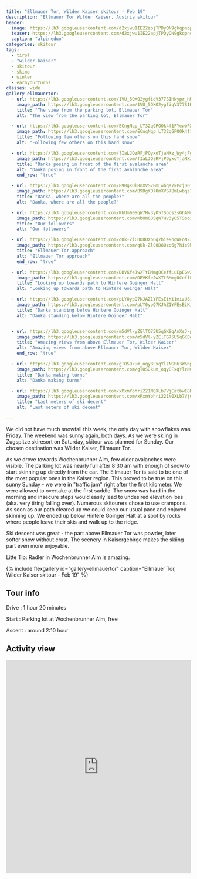 ```yaml
---
title: "Ellmauer Tor, Wilder Kaiser skitour - Feb 19"
description: "Ellmauer Tor Wilder Kaiser, Austria skitour"
header:
  image: https://lh3.googleusercontent.com/d2xjwu1IE22apjTPDyQN9gkqpnopXtsPx-nmodPNhDX4D4MOsI6K2Ch4eFtSzs3jDuhpuUFf8Fh7OU0MGPcMFbrgQtLRGTGEE3OE8oU7qbJVA-teYaPxraLSFbzkgjSl-f5QKSxCFf_xLyNslqLzQR8R0jCFJJyAjUz3S31rAPSPDVwzQv3UX7ZTN8a9nV8DhLn4t-8Rc_g0hGVdn7WSUEBw0zL70UKNvuH2HgH4kmj-m5N5HHQbJrV7h-Fp1dJpQ9CdCpOWC0pMR57YTPvRJR15HvCyOCWz9SOLGa48AjECeB5gpj1aQeOuSY27c1cWIxCFE7aactO9rdV_J6AJKo4tHekw2qzHqoCPnydgsqoSnT9K3xhNl1JdoOzj4qDBXXJ6ZberW3ue45G8BDzIXgfhQeXfjqEqCWEe_mFOw_R8KgfdkJR10yo4EKAvPKGNUY8cdVg7aeRvhGa_ts6M0_Rl6qJQe7nwoEVqIuvBqpbsy2FmB2l0bY3hl3S1npjr6jRu-pZID46RBP0IJCEL8IP5CAtSjNnoiw-76j5VqryFfHYExX6DWAynzmm3MxuArvswaNvZxsNpxMSaJ6oPkEHtR7DI0YSiQK4DuPJgZ-_OOl15URikVR7B5qZHNWpSHDhdB96FN1Pbnu9wZoUwzAJpq0mXUyLZDfiiHrPScTG3B9x7vzZsnVO0DKIq3UEq7snutAZjgTrXpxgmtBuHozFt6g=w2016-h1512-no
  teaser: https://lh3.googleusercontent.com/d2xjwu1IE22apjTPDyQN9gkqpnopXtsPx-nmodPNhDX4D4MOsI6K2Ch4eFtSzs3jDuhpuUFf8Fh7OU0MGPcMFbrgQtLRGTGEE3OE8oU7qbJVA-teYaPxraLSFbzkgjSl-f5QKSxCFf_xLyNslqLzQR8R0jCFJJyAjUz3S31rAPSPDVwzQv3UX7ZTN8a9nV8DhLn4t-8Rc_g0hGVdn7WSUEBw0zL70UKNvuH2HgH4kmj-m5N5HHQbJrV7h-Fp1dJpQ9CdCpOWC0pMR57YTPvRJR15HvCyOCWz9SOLGa48AjECeB5gpj1aQeOuSY27c1cWIxCFE7aactO9rdV_J6AJKo4tHekw2qzHqoCPnydgsqoSnT9K3xhNl1JdoOzj4qDBXXJ6ZberW3ue45G8BDzIXgfhQeXfjqEqCWEe_mFOw_R8KgfdkJR10yo4EKAvPKGNUY8cdVg7aeRvhGa_ts6M0_Rl6qJQe7nwoEVqIuvBqpbsy2FmB2l0bY3hl3S1npjr6jRu-pZID46RBP0IJCEL8IP5CAtSjNnoiw-76j5VqryFfHYExX6DWAynzmm3MxuArvswaNvZxsNpxMSaJ6oPkEHtR7DI0YSiQK4DuPJgZ-_OOl15URikVR7B5qZHNWpSHDhdB96FN1Pbnu9wZoUwzAJpq0mXUyLZDfiiHrPScTG3B9x7vzZsnVO0DKIq3UEq7snutAZjgTrXpxgmtBuHozFt6g=w800-h300-no
  caption: "alpineduo"
categories: skitour
tags:
  - tirol
  - "wilder kaiser"
  - skitour
  - skimo
  - winter
  - earnyourturns
classes: wide
gallery-ellmauertor:
  - url: https://lh3.googleusercontent.com/1VU_5QXO2ygfiqV377SIHNypr_HRBhN2blbk60sUGP01mNcI-nTcbNfRKr23po73iJAobWDLesdhwn0rish8xA1iYMMKBK3ScRuBbb90-3RxEbgyYQ6kfku6GsQJFT6utv7pyAo7sDI0fm1x-cndCC2xxv2Bw_BMb4T94O7qZm0RVxuqKYjDuLBwb1Jg8P9O_whF24f0wUFlW0e9-LEwBbzkoWqmzuJSRgMdqeAIb6aaPqkh3YupcwfGDc2C12ggJrXGZ_1W3DxqzZ38oo9fY59h3rwr6DShoXenCqqS4WVd60K5pbUf3vD_X1uw2MMBXY2QzDan5g-ZJ96kRISkwuLYxBy8_bpUAAzg2_CSow690OWjK2VdRhqrY1de9MZ5IZVwKpz3u_aS_g1J-6gRl32krq9qrALSeIEWeXCMwVLmgaPrq-kz05jNd_2H1IT5C2pguQ7uAwOe-kxgJMTUI__wSkwt760X0MmFanrDOP7QtjNdXiWqvDmDMJ3c0FTJZ6EZrNEwIPS0KKBHhbRs2ss8wwnyCH1fVRrTtoNUWPr1noxgbJzOjrZbZk0pCoNFnSOOlV0uv9sOqX_s2wpQxi5mn3o4i7jMkpMy--hf1D06-W0913Cldgq9f6dO4IQezh2TB5N0dQahYoosHN8ngvTWfy1Yp0Z7_ZosBxoGFYHq40Xrr_FaNPkx2uA9UEFNQV6br61ipPIOvXHPgfjZWSM6uA=w1156-h1540-no
    image_path: https://lh3.googleusercontent.com/1VU_5QXO2ygfiqV377SIHNypr_HRBhN2blbk60sUGP01mNcI-nTcbNfRKr23po73iJAobWDLesdhwn0rish8xA1iYMMKBK3ScRuBbb90-3RxEbgyYQ6kfku6GsQJFT6utv7pyAo7sDI0fm1x-cndCC2xxv2Bw_BMb4T94O7qZm0RVxuqKYjDuLBwb1Jg8P9O_whF24f0wUFlW0e9-LEwBbzkoWqmzuJSRgMdqeAIb6aaPqkh3YupcwfGDc2C12ggJrXGZ_1W3DxqzZ38oo9fY59h3rwr6DShoXenCqqS4WVd60K5pbUf3vD_X1uw2MMBXY2QzDan5g-ZJ96kRISkwuLYxBy8_bpUAAzg2_CSow690OWjK2VdRhqrY1de9MZ5IZVwKpz3u_aS_g1J-6gRl32krq9qrALSeIEWeXCMwVLmgaPrq-kz05jNd_2H1IT5C2pguQ7uAwOe-kxgJMTUI__wSkwt760X0MmFanrDOP7QtjNdXiWqvDmDMJ3c0FTJZ6EZrNEwIPS0KKBHhbRs2ss8wwnyCH1fVRrTtoNUWPr1noxgbJzOjrZbZk0pCoNFnSOOlV0uv9sOqX_s2wpQxi5mn3o4i7jMkpMy--hf1D06-W0913Cldgq9f6dO4IQezh2TB5N0dQahYoosHN8ngvTWfy1Yp0Z7_ZosBxoGFYHq40Xrr_FaNPkx2uA9UEFNQV6br61ipPIOvXHPgfjZWSM6uA=w300-h400-no
    title: "The view from the parking lot, Ellmauer Tor"
    alt: "The view from the parking lot, Ellmauer Tor"

  - url: https://lh3.googleusercontent.com/ECngNqp_LT32qGPOOk4f1FYewbPXiF7N9DUDq6po0aTTP0r7NzXTGnBxYIg1_FL-3NI4XaIA4AFnNxWI4MHL5c1bDsALbSV5P1cAvkPJLnWx5D_7yndPV8PIR4NYkBRTtzzC5WSCBGLBZviFbigTaz2Fz-4rp4oYJWKxaB7cPjMnB8TTTyAPHvdRUB3p7tf7UqYDXvZAonT5kylJ52lfl82ESTzoibRO1z0avie04-ChYHgQClvHzWxdmW5uBRwdOrcrAiNrEhq-8MIgVdIxXwV6ZMg3LpZJt4BBqRoazKiFxBEznRTXVenf1PO4nbb1V9ylP2WOJbfcIWupjNCT7XiSY3TeI8HZSFgLDx1rhI47mPukDWH_39qeH9C-zfJguy7iDffOKbXnbI7iVXMbrNItsXLD2rRPZ1R3Z3v03251IgUwZQXNEche-pJ5pukrHihyXpDxTZo2eXOQPZSOsqlvHIV16op6-H1R-iOOv3qCJU94bcfTcrZIeoe1ykbfQyrVr5JDj37Xm0Uk-l6OF5NsxsQ_G9YOgv_c1DvwnnuxAV5j9zzp_o9GvZa4eylZeTTXbRljj0it3E63GBA3YxF_iPqXgSXspnp222hgvH7lEaxehbKr_EzguX2DseycTRbRq402TcND0DJ7FHJwfTguEyNPO_I8=w1156-h1540-no
    image_path: https://lh3.googleusercontent.com/ECngNqp_LT32qGPOOk4f1FYewbPXiF7N9DUDq6po0aTTP0r7NzXTGnBxYIg1_FL-3NI4XaIA4AFnNxWI4MHL5c1bDsALbSV5P1cAvkPJLnWx5D_7yndPV8PIR4NYkBRTtzzC5WSCBGLBZviFbigTaz2Fz-4rp4oYJWKxaB7cPjMnB8TTTyAPHvdRUB3p7tf7UqYDXvZAonT5kylJ52lfl82ESTzoibRO1z0avie04-ChYHgQClvHzWxdmW5uBRwdOrcrAiNrEhq-8MIgVdIxXwV6ZMg3LpZJt4BBqRoazKiFxBEznRTXVenf1PO4nbb1V9ylP2WOJbfcIWupjNCT7XiSY3TeI8HZSFgLDx1rhI47mPukDWH_39qeH9C-zfJguy7iDffOKbXnbI7iVXMbrNItsXLD2rRPZ1R3Z3v03251IgUwZQXNEche-pJ5pukrHihyXpDxTZo2eXOQPZSOsqlvHIV16op6-H1R-iOOv3qCJU94bcfTcrZIeoe1ykbfQyrVr5JDj37Xm0Uk-l6OF5NsxsQ_G9YOgv_c1DvwnnuxAV5j9zzp_o9GvZa4eylZeTTXbRljj0it3E63GBA3YxF_iPqXgSXspnp222hgvH7lEaxehbKr_EzguX2DseycTRbRq402TcND0DJ7FHJwfTguEyNPO_I8=w300-h400-no
    title: "Following few others on this hard snow"
    alt: "Following few others on this hard snow"

  - url: https://lh3.googleusercontent.com/fIaLJOzRFjPOyxoTjaNXz_Wy4jFgaXVBMYel6CLd_CfbpgGZf-v9Sz1SmlFrWI_iEr5r0K6fS_Gyb4fQstOGL_pRz5lfxC8byApzk8jYMHZUqUdm50cEeEjMuaGlRXWwsYurpO4CNFE0aDP3FwvIUfvlfrhyILkCP8y3OdaUbPZ8yQJXCpCarM4XuVNzRRc8lS37dNAkpnYParZKpJ_nM4ge2FItHbwyg-LxuCVRPyjunlX37w32IJ57UHUlEOUzsZSev94TPTlKVPOEn3NQwQmOk839yN2cgGY_LknesM0z6uBcoB38jgkRA9DVGseJ1yxi8rwTzetBHZMGWoJBsEH_sPYtPHW2HC1KBzYkG8id7pZvtYv7fIfRAnsk-LO1n1aGtrvTNJPNtfZJq9OcNMXEiZ818YniOXs8eZ7Tl4PRUMLYqAn9mXyP4lQ_LsY_HHsS1edr8RsZU4gMVIs3X7gPs5b05d96J0mlfPzjzrF-EOPjhJWzGWQQBwMvv-NXsSc3wtDq-Cj_s0o1YMb_4w6tsPBMmvKS3d5pZ_ydfAfUarLYTjeAzRt2TGqfFZ6JBMCtD6x86bwhdT539ypy0URnUVre5u6kBLCiV_3DJ28t_FYECKNYSvUsB-AcqQcZeGE1b-egXRMrX0rtTqWjF6Cgr8yl_dlIV-iwPvv7boBN-1IKuTWTp0UoFLWSxQlOLg__pNbntue9OgcsfcNCsWsxKQ=w1156-h1540-no
    image_path: https://lh3.googleusercontent.com/fIaLJOzRFjPOyxoTjaNXz_Wy4jFgaXVBMYel6CLd_CfbpgGZf-v9Sz1SmlFrWI_iEr5r0K6fS_Gyb4fQstOGL_pRz5lfxC8byApzk8jYMHZUqUdm50cEeEjMuaGlRXWwsYurpO4CNFE0aDP3FwvIUfvlfrhyILkCP8y3OdaUbPZ8yQJXCpCarM4XuVNzRRc8lS37dNAkpnYParZKpJ_nM4ge2FItHbwyg-LxuCVRPyjunlX37w32IJ57UHUlEOUzsZSev94TPTlKVPOEn3NQwQmOk839yN2cgGY_LknesM0z6uBcoB38jgkRA9DVGseJ1yxi8rwTzetBHZMGWoJBsEH_sPYtPHW2HC1KBzYkG8id7pZvtYv7fIfRAnsk-LO1n1aGtrvTNJPNtfZJq9OcNMXEiZ818YniOXs8eZ7Tl4PRUMLYqAn9mXyP4lQ_LsY_HHsS1edr8RsZU4gMVIs3X7gPs5b05d96J0mlfPzjzrF-EOPjhJWzGWQQBwMvv-NXsSc3wtDq-Cj_s0o1YMb_4w6tsPBMmvKS3d5pZ_ydfAfUarLYTjeAzRt2TGqfFZ6JBMCtD6x86bwhdT539ypy0URnUVre5u6kBLCiV_3DJ28t_FYECKNYSvUsB-AcqQcZeGE1b-egXRMrX0rtTqWjF6Cgr8yl_dlIV-iwPvv7boBN-1IKuTWTp0UoFLWSxQlOLg__pNbntue9OgcsfcNCsWsxKQ=w300-h400-no
    title: "Danka posing in front of the first avalanche area"
    alt: "Danka posing in front of the first avalanche area"
    end_row: "true"

  - url: https://lh3.googleusercontent.com/B9BgKOl8mXVS7BmLwbqs7kPcjD01hcH8grJeogrL3Ozto-_ozkUFnnbozzAYVJYEWkgzpVaIKC8vXRpFDbx9tGqR5yOwf5-Yw_jXU2MIJaIl5l8lnSo6i_mCFIdCBqJo-lRSpJW19-CeKa7daBytYF5taK7F62dz6TUSFLHX58AQbtDFhGfU30m8uePf7WYKsYry_rkqgr0GiIAoG7r6WFYYJV6T105_cpB_cl8ZJlJeB5pmOJ0aktwA-CpVds-uV13KWxxfvZOSrhBFQJpRyd21w1VlUqx8lGz-898MmMxpKRON0ugqD-YXv8lVeUwr6XDzxws3oBGZEjKsPkMdNxIo6iK_CpE654pWWZKZ1g5hOhVyom49UnVXEeM02ZlL8zbnJaGC6XJQiCAvRB6YGiAVEXv_226400PtuauE7Wtd2uMaUeN8EPGoBIc3GEAfu-LmLdMv-RyaRaBPyhla3IG0CQR4baLtPHpm51pNMywvRquHQNosoKUyWlUzbS_BSDBU5TC6Ki4ImPCZhx8YDXR3rWwhHBGgNGII9dXLiSQ6DIvdf2I7velrVLOHpRu1dqtCxS3u1Q0rHT52sT5rhCptZNf_hmBP_QZsiHNp1efaiq4yT70ontZJbHZwmnoTnf___GrX0aav66t3QcC8pieqEKL6SCtTi6KocJy3yDyIzLooLv7iGUCMRFOCDCAAlykE4XcZoiVSzoKtMewNPRro9A=w2054-h1542-no
    image_path: https://lh3.googleusercontent.com/B9BgKOl8mXVS7BmLwbqs7kPcjD01hcH8grJeogrL3Ozto-_ozkUFnnbozzAYVJYEWkgzpVaIKC8vXRpFDbx9tGqR5yOwf5-Yw_jXU2MIJaIl5l8lnSo6i_mCFIdCBqJo-lRSpJW19-CeKa7daBytYF5taK7F62dz6TUSFLHX58AQbtDFhGfU30m8uePf7WYKsYry_rkqgr0GiIAoG7r6WFYYJV6T105_cpB_cl8ZJlJeB5pmOJ0aktwA-CpVds-uV13KWxxfvZOSrhBFQJpRyd21w1VlUqx8lGz-898MmMxpKRON0ugqD-YXv8lVeUwr6XDzxws3oBGZEjKsPkMdNxIo6iK_CpE654pWWZKZ1g5hOhVyom49UnVXEeM02ZlL8zbnJaGC6XJQiCAvRB6YGiAVEXv_226400PtuauE7Wtd2uMaUeN8EPGoBIc3GEAfu-LmLdMv-RyaRaBPyhla3IG0CQR4baLtPHpm51pNMywvRquHQNosoKUyWlUzbS_BSDBU5TC6Ki4ImPCZhx8YDXR3rWwhHBGgNGII9dXLiSQ6DIvdf2I7velrVLOHpRu1dqtCxS3u1Q0rHT52sT5rhCptZNf_hmBP_QZsiHNp1efaiq4yT70ontZJbHZwmnoTnf___GrX0aav66t3QcC8pieqEKL6SCtTi6KocJy3yDyIzLooLv7iGUCMRFOCDCAAlykE4XcZoiVSzoKtMewNPRro9A=w400-h300-no
    title: "Danka, where are all the people?"
    alt: "Danka, where are all the people?"

  - url: https://lh3.googleusercontent.com/KbUm60SqW7Hv3yO5TSoosZsGhAMuMLny8pssKLegIIeTePPb-_BVtDOosyAwi8yWrgGUqQ7zprpQtdGmLlVyxRMbSqrVgTrGq4mUBxyCqmvwNDf8D-860t1RdSV_f8lRpBhdWpBKU6mcnmZXIlMGTyTIOG779CRAHk7DDOPxX7gIOve1gYd9-wcWhVdF7bTTm-wPggKVSaGGN-e1fijuzvk5zPamR9sBRULPX8EB0aU9POC3Rvmv_XNo0zxgOovm2qwe_4h7cL-P0WsnetD87EyXLUpL_sni337IIGQDJawA12ipdw75Vqn8z92lH_a3Azf8dHYnqxwgnTMct5Z8SPRSu0VePFWlJsI5BLu9BuMiwsnzff9dmEbC8iRuXK8UvYBYjUytEmoJtURO5iBB0svMRq0x-7xDWM2ax7BTF0mU4JuTrHZVwSdN28qT7Bh1m-w7tNVQXVN7NSqCGwwSYzIkrz_59eJOAdTzyl2e1Hu8IlIphrebq2YCGwmYg6mUjdYwOazrA3m48KpAjrxh5tsYhVcG9RAq5uc-vA1Nx2Nm3wMfW4J8tLgNQi2_O_IS-8PpdFhJdQplwcgL4IUwAk-IvPZgKRFTumZDfxQy5LKA5vnF5D9yxcu0iy7D782iIPFHeVa6T4NgQxd1zALSLjaI_xuebddXQm0Zb8XkAykcRIa8RXZ8Sv07KmC8Fb9zO52Cu8Mnbb5cc2shUeVBhO7_9Q=w1156-h1540-no
    image_path: https://lh3.googleusercontent.com/KbUm60SqW7Hv3yO5TSoosZsGhAMuMLny8pssKLegIIeTePPb-_BVtDOosyAwi8yWrgGUqQ7zprpQtdGmLlVyxRMbSqrVgTrGq4mUBxyCqmvwNDf8D-860t1RdSV_f8lRpBhdWpBKU6mcnmZXIlMGTyTIOG779CRAHk7DDOPxX7gIOve1gYd9-wcWhVdF7bTTm-wPggKVSaGGN-e1fijuzvk5zPamR9sBRULPX8EB0aU9POC3Rvmv_XNo0zxgOovm2qwe_4h7cL-P0WsnetD87EyXLUpL_sni337IIGQDJawA12ipdw75Vqn8z92lH_a3Azf8dHYnqxwgnTMct5Z8SPRSu0VePFWlJsI5BLu9BuMiwsnzff9dmEbC8iRuXK8UvYBYjUytEmoJtURO5iBB0svMRq0x-7xDWM2ax7BTF0mU4JuTrHZVwSdN28qT7Bh1m-w7tNVQXVN7NSqCGwwSYzIkrz_59eJOAdTzyl2e1Hu8IlIphrebq2YCGwmYg6mUjdYwOazrA3m48KpAjrxh5tsYhVcG9RAq5uc-vA1Nx2Nm3wMfW4J8tLgNQi2_O_IS-8PpdFhJdQplwcgL4IUwAk-IvPZgKRFTumZDfxQy5LKA5vnF5D9yxcu0iy7D782iIPFHeVa6T4NgQxd1zALSLjaI_xuebddXQm0Zb8XkAykcRIa8RXZ8Sv07KmC8Fb9zO52Cu8Mnbb5cc2shUeVBhO7_9Q=w300-h400-no
    title: "Our followers"
    alt: "Our followers"

  - url: https://lh3.googleusercontent.com/qUk-ZlC0D8Ozo6g7hie9hqWFoN2JzegC5I6L4lsJ9x9XsXpf93pTmz-z0gTEacYFzIeKC4fP1cDr3DxlD9BfYOoVcgRTFjQiX8K8JLeCSyiTB6xSboN-GW2AdPNAeGe6pc0a2bd6S0IKz4tXcW96DqzMyIFwkFmuQWtTx503IvefXDTXVxB-jnSPDEJrqzrQTKgYKC_gao23VuAz0KXmMygajwH_uAoU1V0V7Pq0DQtO5kS6IuVAOb_bC-ZLZ2xS_zMtJYlvss9Qw2TJ7s0zeVUrINlT8bAIc3a6lnTzjMrhlX30nO1gOjsxOUIQ-Q6Qpl-A8m9xcxyX9CvZjMvA4rtlPchJV-RgTuZve7vzXok9KE8HI3jOwmVYrx8ns486SG4sQ5pjg48ZV-3bz9Vw0XsVjEfcEytX92OHpV1AlrtDgU7CoRQv6pIxbofmt21JgyQ0V4QQTPtXv_x4eIhr5y4LpGkfW_uUO2WhL49qLMFfwUhIzVK89oY8h1BaRVlDwI5ZGy_ZqU6PzvlDL1UCiKeRtgLmoxTqeZ9VxUS60F8tt2QutdWhw8zT9RtBx2tLNCEbIT0CJwBeuO59zYQJmOX5mTSQG3csq8zuSo_1xi7gwgxjhvCNLdCqefOnBcSc-g1pHXS5f-jCUZiIXmiWwlfbgTAjLKUu5UWfMuTnVccNYGSejBnjG0mQkuopwwT8xTEEqitvA88o3tg9s614BXp3gQ=w2054-h1542-no
    image_path: https://lh3.googleusercontent.com/qUk-ZlC0D8Ozo6g7hie9hqWFoN2JzegC5I6L4lsJ9x9XsXpf93pTmz-z0gTEacYFzIeKC4fP1cDr3DxlD9BfYOoVcgRTFjQiX8K8JLeCSyiTB6xSboN-GW2AdPNAeGe6pc0a2bd6S0IKz4tXcW96DqzMyIFwkFmuQWtTx503IvefXDTXVxB-jnSPDEJrqzrQTKgYKC_gao23VuAz0KXmMygajwH_uAoU1V0V7Pq0DQtO5kS6IuVAOb_bC-ZLZ2xS_zMtJYlvss9Qw2TJ7s0zeVUrINlT8bAIc3a6lnTzjMrhlX30nO1gOjsxOUIQ-Q6Qpl-A8m9xcxyX9CvZjMvA4rtlPchJV-RgTuZve7vzXok9KE8HI3jOwmVYrx8ns486SG4sQ5pjg48ZV-3bz9Vw0XsVjEfcEytX92OHpV1AlrtDgU7CoRQv6pIxbofmt21JgyQ0V4QQTPtXv_x4eIhr5y4LpGkfW_uUO2WhL49qLMFfwUhIzVK89oY8h1BaRVlDwI5ZGy_ZqU6PzvlDL1UCiKeRtgLmoxTqeZ9VxUS60F8tt2QutdWhw8zT9RtBx2tLNCEbIT0CJwBeuO59zYQJmOX5mTSQG3csq8zuSo_1xi7gwgxjhvCNLdCqefOnBcSc-g1pHXS5f-jCUZiIXmiWwlfbgTAjLKUu5UWfMuTnVccNYGSejBnjG0mQkuopwwT8xTEEqitvA88o3tg9s614BXp3gQ=w400-h300-no
    title: "Ellmauer Tor approach"
    alt: "Ellmauer Tor approach"
    end_row: "true"

  - url: https://lh3.googleusercontent.com/DBVKfeJwXTtBMmg0CeffLuEpEGw2Gf_gUMQeVTHzw3RKcgtinav3YL_V9dIzzgI_VDJ0zQD9OrB7GVdnD5rRr7eQZXOCnhOZdNW8mMMcUns3AmrVuUEAG1GpJPBwOidsbGzSj8o5nJ9NIfoUJE0yTlGJDeyYrhn9sdzxVIMWn9tX1wib_pRwyjB4YN0yGEHcuLBP18s-SBFi0j7c2HDnjgznyQVWb7rhccQc7Z_9_ultyyGh6sp_Db0-5KYmVQsOXFfxXyAhK7sVmPm929Elc9kE43pqxejO66OU1RW-4UhzmLEM326izG5rHglZHd7GsiW2qTV8ILJE4XNQ6DV6epTVNhUyrDVedt3XYoFd6QlJUyTunGiQOX5QLh04Xl1VMkPnvMHMpr8snyzBcQZNSZBND5GyZGYqYndZ3bR8wu5qHU7qIoUiHWmK98oEPBm-A8EKYiKIqvcO6bIe1JR0P5Z7fla7LowKLc1jiagTAS3HjS-G3SJoFm4Xvceq6mj1EAdX9H660Nhmz3-NX1aYGlFbFpGG605VCd9ztodzxWX0VnhHi17z83Ta4wzxDGCA9gkLtsXUZFvqF8KQ3DC7jQuNxWavArVKkCV4lhwmt-_rlMEayNH00vQUoKDO9Npgj0yOLZxjFLiHuDNXLVdzAm3Q3Y_cOLlITf8OPHF-B-7-uFYZRw2sxtqiCRKTLlOhU_1YIMavfsEhYitVF2aU3TjcmA=w1156-h1540-no
    image_path: https://lh3.googleusercontent.com/DBVKfeJwXTtBMmg0CeffLuEpEGw2Gf_gUMQeVTHzw3RKcgtinav3YL_V9dIzzgI_VDJ0zQD9OrB7GVdnD5rRr7eQZXOCnhOZdNW8mMMcUns3AmrVuUEAG1GpJPBwOidsbGzSj8o5nJ9NIfoUJE0yTlGJDeyYrhn9sdzxVIMWn9tX1wib_pRwyjB4YN0yGEHcuLBP18s-SBFi0j7c2HDnjgznyQVWb7rhccQc7Z_9_ultyyGh6sp_Db0-5KYmVQsOXFfxXyAhK7sVmPm929Elc9kE43pqxejO66OU1RW-4UhzmLEM326izG5rHglZHd7GsiW2qTV8ILJE4XNQ6DV6epTVNhUyrDVedt3XYoFd6QlJUyTunGiQOX5QLh04Xl1VMkPnvMHMpr8snyzBcQZNSZBND5GyZGYqYndZ3bR8wu5qHU7qIoUiHWmK98oEPBm-A8EKYiKIqvcO6bIe1JR0P5Z7fla7LowKLc1jiagTAS3HjS-G3SJoFm4Xvceq6mj1EAdX9H660Nhmz3-NX1aYGlFbFpGG605VCd9ztodzxWX0VnhHi17z83Ta4wzxDGCA9gkLtsXUZFvqF8KQ3DC7jQuNxWavArVKkCV4lhwmt-_rlMEayNH00vQUoKDO9Npgj0yOLZxjFLiHuDNXLVdzAm3Q3Y_cOLlITf8OPHF-B-7-uFYZRw2sxtqiCRKTLlOhU_1YIMavfsEhYitVF2aU3TjcmA=w300-h400-no
    title: "Looking up towards path to Hintere Goinger Halt"
    alt: "Looking up towards path to Hintere Goinger Halt"

  - url: https://lh3.googleusercontent.com/pLY0ypQ7KJAZ1YFEsEiKi1mizU8iN2_yFT6vGSfIEdss-b51tAam5SQA7KJD-5FadnA45cbK7sDYZtdU_LXtPCP5nBJBjlDFaM7eE9zfiEiedDBfWqHP9N1boXDMIRW82I9xcnkeAlrpjf1jhc3RYLgqYn3OK-y2nptO8YmlYim2BjHmPl-pYrev3xMREmr8a9OIE2Ag9QBuA_TLAM7D9g4odqOeGipHNncSQR1UsnQvrmLjmBztCbgHu_XByVNb-ujLbMG4hw1jUFPW07eHOByAfCmG57TjdyQlN9imcjWeGFteomX9wSjTfWWv1_A6sd60D1mKpmz0WpykmXrcC765JUBxhdsXKVC0t9IbKPgYGSwkTYFoW0JAw2RS_5B38pZAzr2O4hiqUfWRe7r41-LX_vOh2PDF6ydAflgIk0zAyv3CUEDjwfBaUqvVCYLfUARYjVRJHl0GYOc1ZkG4uQjN7aSblNNtsJcYKbr7Vi1Es42-dhdnb4Ub0NTeStudt1h5e4kNn_5FNVVQkh36sSZcydnNHsHuyQLlAO2uC9YuZQ81VUvMAPYJPsnUfbbN9Ea3IQQQi9bdIAbYv-_CfYY-PT1t2LpQHLvAuhvBjYsnovrW3JnucQW5e7EHAjhuSerr4ItyfwaQwJ2Mj3bFQRMabVCwel8jubKVnXpEb1wjNis_7TtsqwFWS_hoWth1WpG8a86c1G1YGXP3HvXYNMqm0A=w1156-h1540-no
    image_path: https://lh3.googleusercontent.com/pLY0ypQ7KJAZ1YFEsEiKi1mizU8iN2_yFT6vGSfIEdss-b51tAam5SQA7KJD-5FadnA45cbK7sDYZtdU_LXtPCP5nBJBjlDFaM7eE9zfiEiedDBfWqHP9N1boXDMIRW82I9xcnkeAlrpjf1jhc3RYLgqYn3OK-y2nptO8YmlYim2BjHmPl-pYrev3xMREmr8a9OIE2Ag9QBuA_TLAM7D9g4odqOeGipHNncSQR1UsnQvrmLjmBztCbgHu_XByVNb-ujLbMG4hw1jUFPW07eHOByAfCmG57TjdyQlN9imcjWeGFteomX9wSjTfWWv1_A6sd60D1mKpmz0WpykmXrcC765JUBxhdsXKVC0t9IbKPgYGSwkTYFoW0JAw2RS_5B38pZAzr2O4hiqUfWRe7r41-LX_vOh2PDF6ydAflgIk0zAyv3CUEDjwfBaUqvVCYLfUARYjVRJHl0GYOc1ZkG4uQjN7aSblNNtsJcYKbr7Vi1Es42-dhdnb4Ub0NTeStudt1h5e4kNn_5FNVVQkh36sSZcydnNHsHuyQLlAO2uC9YuZQ81VUvMAPYJPsnUfbbN9Ea3IQQQi9bdIAbYv-_CfYY-PT1t2LpQHLvAuhvBjYsnovrW3JnucQW5e7EHAjhuSerr4ItyfwaQwJ2Mj3bFQRMabVCwel8jubKVnXpEb1wjNis_7TtsqwFWS_hoWth1WpG8a86c1G1YGXP3HvXYNMqm0A=w300-h400-no
    title: "Danka standing below Hintere Goinger Halt"
    alt: "Danka standing below Hintere Goinger Halt"


  - url: https://lh3.googleusercontent.com/m5dVl-yZElTG75U5qGK8gAnXsJ-pXPzA_ZEwISleJwkls47E2QzBckEP0I8UJs5LE30MNfH1yHj51WE7RBxJ7WLK3MuFf2AUlbbIL36uRmR9oJv82B019zEYKOIQuDDoEm89iLShiv5rbIEsxBJ9KXGu3qbt5yknKSsNlYzaje5gzwj7MiuvWxo4P7uHANUJKwl-Bn_J5UPcY0HWRBxLTt1up2ekCVLW94PSuPP_YWFSsXa7a4fKVSqNUi_TS5Y9VPkwq7jaye6pb3Z5u65-whnC0qkHSG2WU5y7vvjFbTHjaitea9lBIoqqnEFf65ORmsVrq8HvZUV7NCnj6b__oFJPsmRgV48JrGbTUE3ETux4uzlyGh6QpbeA018Flbv_N2MGwNV_YW1iglZ4mHHwTWRCMFpmqmH5i2xyJ-bYh26huz1A8ifGzbUsRNkqg7Zo93fD6ucSXf9hT8KFDo-BUGSW1YZ3IZJP3znM54OA3hVD4mQ1pXkMy6S7NBYi1EuEmP1Cv4f1_HQJ3IlZAXCCJ35FD5rI1byvPwZrgklxDujZLjWf6cfGY4gGIugACXi3AKQAHYkKm50k64ACbnVfHCmFAM95ZZ8ZStWkW3Jw9h4onOxpMKiMsmJzeRNAZDhMtOkUg2ToInx0aexHfEYLzn3e9-aejNzr=w2054-h1542-no
    image_path: https://lh3.googleusercontent.com/m5dVl-yZElTG75U5qGK8gAnXsJ-pXPzA_ZEwISleJwkls47E2QzBckEP0I8UJs5LE30MNfH1yHj51WE7RBxJ7WLK3MuFf2AUlbbIL36uRmR9oJv82B019zEYKOIQuDDoEm89iLShiv5rbIEsxBJ9KXGu3qbt5yknKSsNlYzaje5gzwj7MiuvWxo4P7uHANUJKwl-Bn_J5UPcY0HWRBxLTt1up2ekCVLW94PSuPP_YWFSsXa7a4fKVSqNUi_TS5Y9VPkwq7jaye6pb3Z5u65-whnC0qkHSG2WU5y7vvjFbTHjaitea9lBIoqqnEFf65ORmsVrq8HvZUV7NCnj6b__oFJPsmRgV48JrGbTUE3ETux4uzlyGh6QpbeA018Flbv_N2MGwNV_YW1iglZ4mHHwTWRCMFpmqmH5i2xyJ-bYh26huz1A8ifGzbUsRNkqg7Zo93fD6ucSXf9hT8KFDo-BUGSW1YZ3IZJP3znM54OA3hVD4mQ1pXkMy6S7NBYi1EuEmP1Cv4f1_HQJ3IlZAXCCJ35FD5rI1byvPwZrgklxDujZLjWf6cfGY4gGIugACXi3AKQAHYkKm50k64ACbnVfHCmFAM95ZZ8ZStWkW3Jw9h4onOxpMKiMsmJzeRNAZDhMtOkUg2ToInx0aexHfEYLzn3e9-aejNzr=w400-h300-no
    title: "Amazing views from above Ellmauer Tor, Wilder Kaiser"
    alt: "Amazing views from above Ellmauer Tor, Wilder Kaiser"
    end_row: "true"

  - url: https://lh3.googleusercontent.com/gTOSDkum_oqy8FxqYlzNGB63W66pEtQ6rCQ2fmyFsz92Uwx3ThT3XBA4RocSFqSF1Zuc5NeapuekLatxhoMfK4-320HXJlNCT7cbz-DNkt4-WpWUH5k3hpg6ZABEkUr3P6E_Ct_Rd74P0j_8DOZDNzFGWyy8DpNleiMua2VS7OOh2a-nY2LDDfYG8u9tRaNlcA2QgJVjeSMAvxQj2z82brQddMi6Q5ms1NSh92T0Sww-X7yNipChAGZEDjzZPad16zakFSl2Pp8bB0p6_drjTasSQVx5qRuXABx-eco20h2vqdSAn6PJvtVsKKAXMwtF4pMGCVnZloZRgbxDyHmXqdxXcPfSShbqqDzLJdMYM0Hv-GljFa89Zh40kdhPZY_9lcY72FBRXSrJb92pNf4HwD4518V55zS3oj3hNxTtcbOD23cxWQPYmEK8D8wM20p1RqD5kcx_Oyc29prABRbynI55kNZRvdui6HBKYtQq41eInj6mK-BpKEZ-L2wAZdDYscV07FZgQgLBfYfAT0b8n33OWaNrAybIMj2-Rhrj56TMAqO8OGYl6EDKYvbanBzwxzRgFYv87JPFw1rOp86Vo5BOf9Vp-eVXc1FTm9awmErgLrOlC4TuV9MPGnYpLIkYwbgl6biS8ydTMpfDo4KPnEnaKKvl86-5=w1156-h1540-no
    image_path: https://lh3.googleusercontent.com/gTOSDkum_oqy8FxqYlzNGB63W66pEtQ6rCQ2fmyFsz92Uwx3ThT3XBA4RocSFqSF1Zuc5NeapuekLatxhoMfK4-320HXJlNCT7cbz-DNkt4-WpWUH5k3hpg6ZABEkUr3P6E_Ct_Rd74P0j_8DOZDNzFGWyy8DpNleiMua2VS7OOh2a-nY2LDDfYG8u9tRaNlcA2QgJVjeSMAvxQj2z82brQddMi6Q5ms1NSh92T0Sww-X7yNipChAGZEDjzZPad16zakFSl2Pp8bB0p6_drjTasSQVx5qRuXABx-eco20h2vqdSAn6PJvtVsKKAXMwtF4pMGCVnZloZRgbxDyHmXqdxXcPfSShbqqDzLJdMYM0Hv-GljFa89Zh40kdhPZY_9lcY72FBRXSrJb92pNf4HwD4518V55zS3oj3hNxTtcbOD23cxWQPYmEK8D8wM20p1RqD5kcx_Oyc29prABRbynI55kNZRvdui6HBKYtQq41eInj6mK-BpKEZ-L2wAZdDYscV07FZgQgLBfYfAT0b8n33OWaNrAybIMj2-Rhrj56TMAqO8OGYl6EDKYvbanBzwxzRgFYv87JPFw1rOp86Vo5BOf9Vp-eVXc1FTm9awmErgLrOlC4TuV9MPGnYpLIkYwbgl6biS8ydTMpfDo4KPnEnaKKvl86-5=w300-h400-no
    title: "Danka making turns"
    alt: "Danka making turns"

  - url: https://lh3.googleusercontent.com/xPxmYohri221N0XLb7VjCatbwI8K2gqDVHWAIpLAN5BYI6GmGTxBJmKhD-nlQ09XtJPZV6grg3ka7UP0umH0M6O5fztbv5FU4e3K3hJQ1p5LgQs2jpUgNtU5mHh-uUP__vIKbcwl1ZZnY72IgLPFRKaRZvChqBttnsUA33omewMyIWq2vuKJdahzsrhbKN0PS6Yw694JRhub1VvjQaR2pu07IJyH9Em5f4MCJpOTcr61vNNzH6P0s90Yfc8kVx92sj8moIgLKbuJfvD052Fw7M4xNSiQN0rYJ2nZF0IIoms-BMawJHFWzfW81qPb3rWUdk1CsHkmKCRWisQ4l0pI7oGloWNLBfP4OiO0-1eM_q4dxCX4tgYJ-6-yKPsmqRFC-ECTlNrd_-sWiGLt-3bGDGXpUpTdp1lfZlgJpa2Xz4NcsqFDT77HaanX4g1nKaakKYE2L5UqRG0RKNhCaqAVBPVHNqU7d76WafCxPmcAaofwnQMzTX7eHfET0oCnNTwL6TQwAAMXn-T5SK2WuXfLipXeWfdzXdQMLOrf0mfqn-_HAjCtF-MVCpif4_Qfr83GBOGyevBX2t5zMwM6TgvLuIRh2j970pyS-E6dmm5TS62xIIMtvid19MIPRNnupJCzUMBs9bSfI3eFpmcP0Z-0N7w5eJwus9wsNk3fm2tnQ5eWu9YLg9Os6y-3SThT7XmRj96Bl7hB6YIvxyY40ONenAjqZQ=w600-h800-no
    image_path: https://lh3.googleusercontent.com/xPxmYohri221N0XLb7VjCatbwI8K2gqDVHWAIpLAN5BYI6GmGTxBJmKhD-nlQ09XtJPZV6grg3ka7UP0umH0M6O5fztbv5FU4e3K3hJQ1p5LgQs2jpUgNtU5mHh-uUP__vIKbcwl1ZZnY72IgLPFRKaRZvChqBttnsUA33omewMyIWq2vuKJdahzsrhbKN0PS6Yw694JRhub1VvjQaR2pu07IJyH9Em5f4MCJpOTcr61vNNzH6P0s90Yfc8kVx92sj8moIgLKbuJfvD052Fw7M4xNSiQN0rYJ2nZF0IIoms-BMawJHFWzfW81qPb3rWUdk1CsHkmKCRWisQ4l0pI7oGloWNLBfP4OiO0-1eM_q4dxCX4tgYJ-6-yKPsmqRFC-ECTlNrd_-sWiGLt-3bGDGXpUpTdp1lfZlgJpa2Xz4NcsqFDT77HaanX4g1nKaakKYE2L5UqRG0RKNhCaqAVBPVHNqU7d76WafCxPmcAaofwnQMzTX7eHfET0oCnNTwL6TQwAAMXn-T5SK2WuXfLipXeWfdzXdQMLOrf0mfqn-_HAjCtF-MVCpif4_Qfr83GBOGyevBX2t5zMwM6TgvLuIRh2j970pyS-E6dmm5TS62xIIMtvid19MIPRNnupJCzUMBs9bSfI3eFpmcP0Z-0N7w5eJwus9wsNk3fm2tnQ5eWu9YLg9Os6y-3SThT7XmRj96Bl7hB6YIvxyY40ONenAjqZQ=w300-h400-no
    title: "Last meters of ski decent"
    alt: "Last meters of ski decent"

---
```


We did not have much snowfall this week, the only day with snowflakes was Friday. The weekend was sunny again, both days. As we were skiing in Zugspitze skiresort on Saturday, skitour was planned for Sunday. Our chosen destination was Wilder Kaiser, Ellmauer Tor.

As we drove towards Wochenbrunner Alm, few older avalanches were visible. The parking lot was nearly full after 8:30 am with enough of snow to start skinning up directly from the car. The Ellmauer Tor is said to be one of the most popular ones in the Kaiser region. This proved to be true on this sunny Sunday - we were in "traffic jam" right after the first kilometer. We were allowed to overtake at the first saddle. The snow was hard in the morning and insecure steps would easily lead to undesired elevation loss (aka. very tiring falling over). Numerous skitourers chose to use crampons. As soon as our path cleared up we could keep our usual pace and enjoyed skinning up. We ended up below Hintere Goinger Halt at a spot by rocks where people leave their skis and walk up to the ridge. 

Ski descent was great - the part above Ellmauer Tor was powder, later softer snow without crust. The scenery in Kaisergebirge makes the skiing part even more enjoyable. 

Litte Tip: Radler in Wochenbrunner Alm is amazing. 

{% include flexgallery id="gallery-ellmauertor" caption="Ellmauer Tor, Wilder Kaiser skitour - Feb 19" %}

## Tour info

Drive
: 1 hour 20 minutes

Start
: Parking lot at Wochenbrunner Alm, free

Ascent
: around 2:10 hour 

## Activity view

<iframe src="https://www.komoot.com/tour/57313292/embed?profile=1" width="100%" height="580" frameborder="0" scrolling="no"></iframe>
